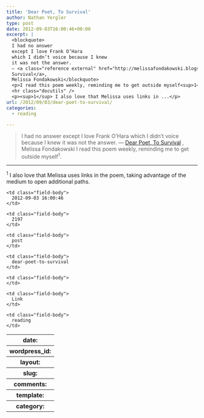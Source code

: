 ```yaml
---
title: 'Dear Poet, To Survival'
author: Nathan Yergler
type: post
date: 2012-09-03T16:00:46+00:00
excerpt: |
  <blockquote>
  I had no answer
  except I love Frank O’Hara
  which I didn’t voice because I knew
  it was not the answer.
  — <a class="reference external" href="http://melissafondakowski.blogspot.com/2012/06/dear-poet-to-survival.html">Dear Poet, To
  Survival</a>,
  Melissa Fondakowski</blockquote>
  <p>I read this poem weekly, reminding me to get outside myself<sup>1</sup>.</p>
  <hr class="docutils" />
  <p><sup>1</sup> I also love that Melissa uses links in ...</p>
url: /2012/09/03/dear-poet-to-survival/
categories:
  - reading

---
```

> I had no answer except I love Frank O’Hara which I didn’t voice because I knew it was not the answer. — [Dear Poet, To Survival][1] , Melissa Fondakowski
I read this poem weekly, reminding me to get outside myself<sup>1</sup>.

<hr class="docutils" />

<sup>1</sup> I also love that Melissa uses links in the poem, taking advantage of the medium to open additional paths.

<table class="docutils field-list" frame="void" rules="none">
  <col class="field-name" /> <col class="field-body" /> <tr class="field">
    <th class="field-name">
      date:
    </th>

    <td class="field-body">
      2012-09-03 16:00:46
    </td>
  </tr>

  <tr class="field">
    <th class="field-name">
      wordpress_id:
    </th>

    <td class="field-body">
      2197
    </td>
  </tr>

  <tr class="field">
    <th class="field-name">
      layout:
    </th>

    <td class="field-body">
      post
    </td>
  </tr>

  <tr class="field">
    <th class="field-name">
      slug:
    </th>

    <td class="field-body">
      dear-poet-to-survival
    </td>
  </tr>

  <tr class="field">
    <th class="field-name">
      comments:
    </th>

    <td class="field-body">
    </td>
  </tr>

  <tr class="field">
    <th class="field-name">
      template:
    </th>

    <td class="field-body">
      Link
    </td>
  </tr>

  <tr class="field">
    <th class="field-name">
      category:
    </th>

    <td class="field-body">
      reading
    </td>
  </tr>
</table>

 [1]: http://melissafondakowski.blogspot.com/2012/06/dear-poet-to-survival.html